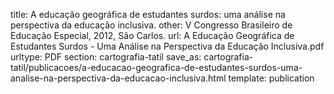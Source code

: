 title: A educação geográfica de estudantes surdos: uma análise na perspectiva da educação inclusiva.
other: V Congresso Brasileiro de Educação Especial, 2012, São Carlos.
url: A Educação Geográfica de Estudantes Surdos - Uma Análise na Perspectiva da Educação Inclusiva.pdf
urltype: PDF
section: cartografia-tatil
save_as: cartografia-tatil/publicacoes/a-educacao-geografica-de-estudantes-surdos-uma-analise-na-perspectiva-da-educacao-inclusiva.html
template: publication
